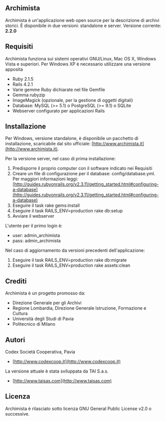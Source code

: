 ## Archimista
Archimista è un'applicazione web open source per la descrizione di archivi storici. È disponibile in due versioni: standalone e server.
Versione corrente: **2.2.0**

## Requisiti
Archimista funziona sui sistemi operativi GNU/Linux, Mac OS X, Windows Vista e superiori. Per Windows XP è necessario utilizzare una versione apposita

* Ruby 2.1.5
* Rails 4.2.1
* Varie gemme Ruby dichiarate nel file Gemfile
* Gemma rubyzip
* ImageMagick (opzionale, per la gestione di oggetti digitali)
* Database: MySQL (>= 5.1) o PostgreSQL (>= 9.1) o SQLite
* Webserver configurato per applicazioni Rails

## Installazione
Per Windows, versione standalone, è disponibile un pacchetto di installazione, scaricabile dal sito ufficiale: [http://www.archimista.it](http://www.archimista.it).

Per la versione server, nel caso di prima installazione:

1. Predisporre il proprio computer con il software indicato nei Requisiti
2. Creare un file di configurazione per il database: config/database.yml. Per maggiori informazioni leggi: [http://guides.rubyonrails.org/v2.3.11/getting_started.html#configuring-a-database](http://guides.rubyonrails.org/v2.3.11/getting_started.html#configuring-a-database)
3. Eseguire il task rake gems:install
4. Eseguire il task RAILS_ENV=production rake db:setup
5. Avviare il webserver

L'utente per il primo login è:

* user: admin_archimista
* pass: admin_archimista

Nel caso di aggiornamento da versioni precedenti dell'applicazione:

1. Eseguire il task RAILS_ENV=production rake db:migrate
2. Eseguire il task RAILS_ENV=production rake assets:clean

## Crediti
Archimista è un progetto promosso da:

* Direzione Generale per gli Archivi
* Regione Lombardia, Direzione Generale Istruzione, Formazione e Cultura
* Università degli Studi di Pavia
* Politecnico di Milano

## Autori
Codex Società Cooperativa, Pavia
* [http://www.codexcoop.it](http://www.codexcoop.it)

La versione attuale è stata sviluppata da TAI S.a.s.
* [http://www.taisas.com](http://www.taisas.com)

## Licenza
Archimista è rilasciato sotto licenza GNU General Public License v2.0 o successive.
